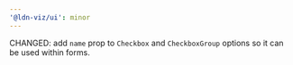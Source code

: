 ```yaml
---
'@ldn-viz/ui': minor
---
```


CHANGED: add `name` prop to `Checkbox` and `CheckboxGroup` options so it can be used within forms.
